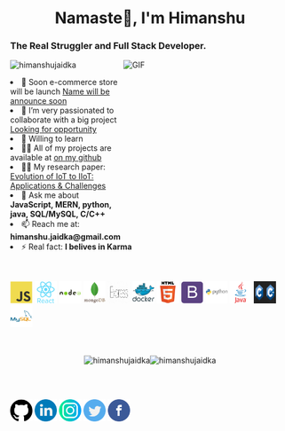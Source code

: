 <h1 align="center">Namaste🙏, I'm Himanshu</h1>
<h3 align="left">The Real Struggler and Full Stack Developer.</h3>
<img align="right" alt="GIF" src="https://media.giphy.com/media/xT9IgzoKnwFNmISR8I/giphy.gif" width="300px" height="300px"/>
<p align="left"> <img src="https://komarev.com/ghpvc/?username=himanshujaidka" alt="himanshujaidka" /> </p>

<li align="left"> 🔭 Soon e-commerce store will be launch <a href="#">Name will be announce soon</a></li>

<li align="left"> 👯 I’m very passionated to collaborate with a big project <a href="#">Looking for opportunity</a></li>

<li align="left"> 🤔 Willing to learn <!--<a href="#">AWS Comprehend</a>--></li>

<li align="left"> 👨‍💻 All of my projects are available at <a href="https://github.com/himanshujaidka">on my github</a></li>

<li align="left"> 👨‍📝 My research paper: <a href="https://papers.ssrn.com/sol3/papers.cfm?abstract_id=3603739">Evolution of IoT to IIoT: Applications & Challenges</a></li>


<li align="left"> 💬 Ask me about <b>JavaScript, MERN, python, java, SQL/MySQL, C/C++</b></li>

<li align="left"> 📫 Reach me at: <b>himanshu.jaidka@gmail.com</b></li>

<li align="left"> ⚡ Real fact: <b>I belives in Karma</b></li><br/><br/>

<p align="left"><img src="https://github.com/himanshujaidka/himanshujaidka/blob/master/readme-img/himanshu-js.svg" alt="js" width="40" height="40"/> <img src="https://github.com/himanshujaidka/himanshujaidka/blob/master/readme-img/himanshu-react.svg" alt="react" width="40" height="40"/> <img src="https://github.com/himanshujaidka/himanshujaidka/blob/master/readme-img/himanshu-node.svg" alt="node" width="40" height="40"/> <img src="https://github.com/himanshujaidka/himanshujaidka/blob/master/readme-img/manshu-mongodb.svg" alt="mongo-db" width="40" height="40"/> 
<img src="https://github.com/himanshujaidka/himanshujaidka/blob/master/readme-img/himanshu-express.jpg" alt="express" width="40" height="40"/> <img src="https://github.com/himanshujaidka/himanshujaidka/blob/master/readme-img/himanshu-docker.svg" alt="docker" width="40" height="40"/> <img src="https://github.com/himanshujaidka/himanshujaidka/blob/master/readme-img/himanshu-html.svg" alt="html5" width="40" height="40"/> <img src="https://github.com/himanshujaidka/himanshujaidka/blob/master/readme-img/himanshu-boot.svg" alt="bootstrap" width="40" height="40"/> <img src="https://github.com/himanshujaidka/himanshujaidka/blob/master/readme-img/himanshu-python.svg" alt="python" width="40" height="40"/> <img src="https://github.com/himanshujaidka/himanshujaidka/blob/master/readme-img/himanshu-java.svg" alt="java" width="40" height="40"/> <img src="https://github.com/himanshujaidka/himanshujaidka/blob/master/readme-img/himanshu-c.png" alt="c/c++" width="40" height="40"/> <img src="https://github.com/himanshujaidka/himanshujaidka/blob/master/readme-img/himanshu-mysql.svg" alt="mysql" width="40" height="40"/> 
<p align="center"><br/><br/> <img src="https://github-readme-stats.vercel.app/api?username=himanshujaidka&show_icons=true" alt="himanshujaidka" /><img src="https://github-readme-stats.vercel.app/api/top-langs/?username=himanshujaidka"alt="himanshujaidka" /> </p>
<br/><br/>

<a target="_blank" href="https://github.com/himanshujaidka"><img src="https://github.com/himanshujaidka/himanshujaidka/blob/master/readme-img/himanshu-github.png" width="40" /></a>
<a target="_blank" href="https://www.linkedin.com/in/himanshu-jaidka-b39b191a4/"><img src="https://github.com/himanshujaidka/himanshujaidka/blob/master/readme-img/himanshu-linkedin.png" width="40" /></a>
<a target="_blank" href="https://www.instagram.com/himanshujaidka/?hl=en" ><img src="https://github.com/himanshujaidka/himanshujaidka/blob/master/readme-img/himanshu-insta.png" width="40" /></a>
<a target="_blank" href="#https://twitter.com/jaidka27" > <img src="https://github.com/himanshujaidka/himanshujaidka/blob/master/readme-img/himanshu-twitter.png" width="40" /></a>
<a target="_blank" href="https://www.facebook.com/himanshu.jaidka29" ><img src="https://github.com/himanshujaidka/himanshujaidka/blob/master/readme-img/himanshu-fb.png" width="40" /></a>


